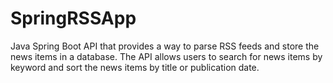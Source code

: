 # SpringRSSApp

Java Spring Boot API that provides a way to parse RSS feeds and store the news items in a database. The API allows users to search 
 for news items by keyword and sort the news items by title or publication date. 

 
